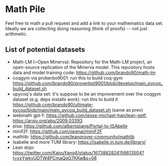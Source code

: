 # Math Pile

Feel free to math a pull request and add a link to your mathematics data set. 
Ideally we are collecting doing reasoning (think of proofs) -- not just arithmetic. 

## List of potential datasets
- Math-LM (~Open Minerva): Repository for the Math-LM project, an open-source replication of the Minerva model. This repository hosts data and model training code: https://github.com/brando90/math-lm
- coqgym via proberbo9001: run this to build coq-gym https://github.com/brando90/proverbot9001/blob/develop/main_pycoq_build_dataset.sh
- upycoq's data set: it's suppose to be an improvement over the coqgym dataset (e.g. deps installs work): run this to build it https://github.com/brando90/ultimate-pycoq/blob/main/main_pycoq_build_dataset.sh (same as prev)
- webmath gpt-f: https://github.com/jesse-michael-han/lean-gptf, https://arxiv.org/abs/2009.03393
- pisa: https://github.com/albertqjiang/Portal-to-ISAbelle
- minif2f: https://github.com/openai/miniF2F
- mathlib: https://github.com/leanprover-community/mathlib
- Isabelle and more TUM library: https://isabelle.in.tum.de/library/
- Lean dojo: https://twitter.com/KaiyuYang4/status/1673882824158613504?t=yxYwkyUDTW4PCmaQgG7KKw&s=08
